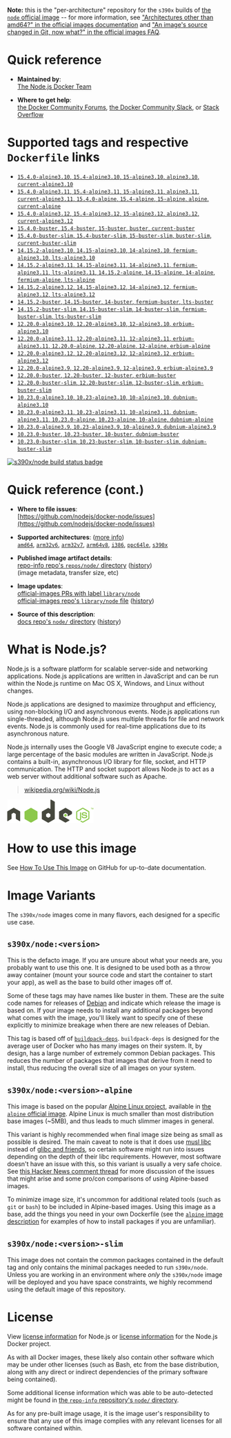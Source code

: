 <!--

********************************************************************************

WARNING:

    DO NOT EDIT "node/README.md"

    IT IS AUTO-GENERATED

    (from the other files in "node/" combined with a set of templates)

********************************************************************************

-->

**Note:** this is the "per-architecture" repository for the `s390x` builds of [the `node` official image](https://hub.docker.com/_/node) -- for more information, see ["Architectures other than amd64?" in the official images documentation](https://github.com/docker-library/official-images#architectures-other-than-amd64) and ["An image's source changed in Git, now what?" in the official images FAQ](https://github.com/docker-library/faq#an-images-source-changed-in-git-now-what).

# Quick reference

-	**Maintained by**:  
	[The Node.js Docker Team](https://github.com/nodejs/docker-node)

-	**Where to get help**:  
	[the Docker Community Forums](https://forums.docker.com/), [the Docker Community Slack](https://dockr.ly/slack), or [Stack Overflow](https://stackoverflow.com/search?tab=newest&q=docker)

# Supported tags and respective `Dockerfile` links

-	[`15.4.0-alpine3.10`, `15.4-alpine3.10`, `15-alpine3.10`, `alpine3.10`, `current-alpine3.10`](https://github.com/nodejs/docker-node/blob/dd05dd89c6e158a4893109e42d51cd0f5065d631/15/alpine3.10/Dockerfile)
-	[`15.4.0-alpine3.11`, `15.4-alpine3.11`, `15-alpine3.11`, `alpine3.11`, `current-alpine3.11`, `15.4.0-alpine`, `15.4-alpine`, `15-alpine`, `alpine`, `current-alpine`](https://github.com/nodejs/docker-node/blob/dd05dd89c6e158a4893109e42d51cd0f5065d631/15/alpine3.11/Dockerfile)
-	[`15.4.0-alpine3.12`, `15.4-alpine3.12`, `15-alpine3.12`, `alpine3.12`, `current-alpine3.12`](https://github.com/nodejs/docker-node/blob/dd05dd89c6e158a4893109e42d51cd0f5065d631/15/alpine3.12/Dockerfile)
-	[`15.4.0-buster`, `15.4-buster`, `15-buster`, `buster`, `current-buster`](https://github.com/nodejs/docker-node/blob/dd05dd89c6e158a4893109e42d51cd0f5065d631/15/buster/Dockerfile)
-	[`15.4.0-buster-slim`, `15.4-buster-slim`, `15-buster-slim`, `buster-slim`, `current-buster-slim`](https://github.com/nodejs/docker-node/blob/dd05dd89c6e158a4893109e42d51cd0f5065d631/15/buster-slim/Dockerfile)
-	[`14.15.2-alpine3.10`, `14.15-alpine3.10`, `14-alpine3.10`, `fermium-alpine3.10`, `lts-alpine3.10`](https://github.com/nodejs/docker-node/blob/9a348664d89b7701f60b5285b6d77be23a1f7257/14/alpine3.10/Dockerfile)
-	[`14.15.2-alpine3.11`, `14.15-alpine3.11`, `14-alpine3.11`, `fermium-alpine3.11`, `lts-alpine3.11`, `14.15.2-alpine`, `14.15-alpine`, `14-alpine`, `fermium-alpine`, `lts-alpine`](https://github.com/nodejs/docker-node/blob/9a348664d89b7701f60b5285b6d77be23a1f7257/14/alpine3.11/Dockerfile)
-	[`14.15.2-alpine3.12`, `14.15-alpine3.12`, `14-alpine3.12`, `fermium-alpine3.12`, `lts-alpine3.12`](https://github.com/nodejs/docker-node/blob/9a348664d89b7701f60b5285b6d77be23a1f7257/14/alpine3.12/Dockerfile)
-	[`14.15.2-buster`, `14.15-buster`, `14-buster`, `fermium-buster`, `lts-buster`](https://github.com/nodejs/docker-node/blob/9a348664d89b7701f60b5285b6d77be23a1f7257/14/buster/Dockerfile)
-	[`14.15.2-buster-slim`, `14.15-buster-slim`, `14-buster-slim`, `fermium-buster-slim`, `lts-buster-slim`](https://github.com/nodejs/docker-node/blob/9a348664d89b7701f60b5285b6d77be23a1f7257/14/buster-slim/Dockerfile)
-	[`12.20.0-alpine3.10`, `12.20-alpine3.10`, `12-alpine3.10`, `erbium-alpine3.10`](https://github.com/nodejs/docker-node/blob/ecab21f67543ce370cca404b925b21fdc35ea0b2/12/alpine3.10/Dockerfile)
-	[`12.20.0-alpine3.11`, `12.20-alpine3.11`, `12-alpine3.11`, `erbium-alpine3.11`, `12.20.0-alpine`, `12.20-alpine`, `12-alpine`, `erbium-alpine`](https://github.com/nodejs/docker-node/blob/ecab21f67543ce370cca404b925b21fdc35ea0b2/12/alpine3.11/Dockerfile)
-	[`12.20.0-alpine3.12`, `12.20-alpine3.12`, `12-alpine3.12`, `erbium-alpine3.12`](https://github.com/nodejs/docker-node/blob/ecab21f67543ce370cca404b925b21fdc35ea0b2/12/alpine3.12/Dockerfile)
-	[`12.20.0-alpine3.9`, `12.20-alpine3.9`, `12-alpine3.9`, `erbium-alpine3.9`](https://github.com/nodejs/docker-node/blob/ecab21f67543ce370cca404b925b21fdc35ea0b2/12/alpine3.9/Dockerfile)
-	[`12.20.0-buster`, `12.20-buster`, `12-buster`, `erbium-buster`](https://github.com/nodejs/docker-node/blob/ecab21f67543ce370cca404b925b21fdc35ea0b2/12/buster/Dockerfile)
-	[`12.20.0-buster-slim`, `12.20-buster-slim`, `12-buster-slim`, `erbium-buster-slim`](https://github.com/nodejs/docker-node/blob/ecab21f67543ce370cca404b925b21fdc35ea0b2/12/buster-slim/Dockerfile)
-	[`10.23.0-alpine3.10`, `10.23-alpine3.10`, `10-alpine3.10`, `dubnium-alpine3.10`](https://github.com/nodejs/docker-node/blob/c2604466d06ba562fd9040d18c57af16545c6a5b/10/alpine3.10/Dockerfile)
-	[`10.23.0-alpine3.11`, `10.23-alpine3.11`, `10-alpine3.11`, `dubnium-alpine3.11`, `10.23.0-alpine`, `10.23-alpine`, `10-alpine`, `dubnium-alpine`](https://github.com/nodejs/docker-node/blob/c2604466d06ba562fd9040d18c57af16545c6a5b/10/alpine3.11/Dockerfile)
-	[`10.23.0-alpine3.9`, `10.23-alpine3.9`, `10-alpine3.9`, `dubnium-alpine3.9`](https://github.com/nodejs/docker-node/blob/c2604466d06ba562fd9040d18c57af16545c6a5b/10/alpine3.9/Dockerfile)
-	[`10.23.0-buster`, `10.23-buster`, `10-buster`, `dubnium-buster`](https://github.com/nodejs/docker-node/blob/c2604466d06ba562fd9040d18c57af16545c6a5b/10/buster/Dockerfile)
-	[`10.23.0-buster-slim`, `10.23-buster-slim`, `10-buster-slim`, `dubnium-buster-slim`](https://github.com/nodejs/docker-node/blob/c2604466d06ba562fd9040d18c57af16545c6a5b/10/buster-slim/Dockerfile)

[![s390x/node build status badge](https://img.shields.io/jenkins/s/https/doi-janky.infosiftr.net/job/multiarch/job/s390x/job/node.svg?label=s390x/node%20%20build%20job)](https://doi-janky.infosiftr.net/job/multiarch/job/s390x/job/node/)

# Quick reference (cont.)

-	**Where to file issues**:  
	[https://github.com/nodejs/docker-node/issues](https://github.com/nodejs/docker-node/issues)

-	**Supported architectures**: ([more info](https://github.com/docker-library/official-images#architectures-other-than-amd64))  
	[`amd64`](https://hub.docker.com/r/amd64/node/), [`arm32v6`](https://hub.docker.com/r/arm32v6/node/), [`arm32v7`](https://hub.docker.com/r/arm32v7/node/), [`arm64v8`](https://hub.docker.com/r/arm64v8/node/), [`i386`](https://hub.docker.com/r/i386/node/), [`ppc64le`](https://hub.docker.com/r/ppc64le/node/), [`s390x`](https://hub.docker.com/r/s390x/node/)

-	**Published image artifact details**:  
	[repo-info repo's `repos/node/` directory](https://github.com/docker-library/repo-info/blob/master/repos/node) ([history](https://github.com/docker-library/repo-info/commits/master/repos/node))  
	(image metadata, transfer size, etc)

-	**Image updates**:  
	[official-images PRs with label `library/node`](https://github.com/docker-library/official-images/pulls?q=label%3Alibrary%2Fnode)  
	[official-images repo's `library/node` file](https://github.com/docker-library/official-images/blob/master/library/node) ([history](https://github.com/docker-library/official-images/commits/master/library/node))

-	**Source of this description**:  
	[docs repo's `node/` directory](https://github.com/docker-library/docs/tree/master/node) ([history](https://github.com/docker-library/docs/commits/master/node))

# What is Node.js?

Node.js is a software platform for scalable server-side and networking applications. Node.js applications are written in JavaScript and can be run within the Node.js runtime on Mac OS X, Windows, and Linux without changes.

Node.js applications are designed to maximize throughput and efficiency, using non-blocking I/O and asynchronous events. Node.js applications run single-threaded, although Node.js uses multiple threads for file and network events. Node.js is commonly used for real-time applications due to its asynchronous nature.

Node.js internally uses the Google V8 JavaScript engine to execute code; a large percentage of the basic modules are written in JavaScript. Node.js contains a built-in, asynchronous I/O library for file, socket, and HTTP communication. The HTTP and socket support allows Node.js to act as a web server without additional software such as Apache.

> [wikipedia.org/wiki/Node.js](https://en.wikipedia.org/wiki/Node.js)

![logo](https://raw.githubusercontent.com/docker-library/docs/01c12653951b2fe592c1f93a13b4e289ada0e3a1/node/logo.png)

# How to use this image

See [How To Use This Image](https://github.com/nodejs/docker-node/blob/master/README.md#how-to-use-this-image) on GitHub for up-to-date documentation.

# Image Variants

The `s390x/node` images come in many flavors, each designed for a specific use case.

## `s390x/node:<version>`

This is the defacto image. If you are unsure about what your needs are, you probably want to use this one. It is designed to be used both as a throw away container (mount your source code and start the container to start your app), as well as the base to build other images off of.

Some of these tags may have names like buster in them. These are the suite code names for releases of [Debian](https://wiki.debian.org/DebianReleases) and indicate which release the image is based on. If your image needs to install any additional packages beyond what comes with the image, you'll likely want to specify one of these explicitly to minimize breakage when there are new releases of Debian.

This tag is based off of [`buildpack-deps`](https://hub.docker.com/_/buildpack-deps/). `buildpack-deps` is designed for the average user of Docker who has many images on their system. It, by design, has a large number of extremely common Debian packages. This reduces the number of packages that images that derive from it need to install, thus reducing the overall size of all images on your system.

## `s390x/node:<version>-alpine`

This image is based on the popular [Alpine Linux project](https://alpinelinux.org), available in [the `alpine` official image](https://hub.docker.com/_/alpine). Alpine Linux is much smaller than most distribution base images (~5MB), and thus leads to much slimmer images in general.

This variant is highly recommended when final image size being as small as possible is desired. The main caveat to note is that it does use [musl libc](https://musl.libc.org) instead of [glibc and friends](https://www.etalabs.net/compare_libcs.html), so certain software might run into issues depending on the depth of their libc requirements. However, most software doesn't have an issue with this, so this variant is usually a very safe choice. See [this Hacker News comment thread](https://news.ycombinator.com/item?id=10782897) for more discussion of the issues that might arise and some pro/con comparisons of using Alpine-based images.

To minimize image size, it's uncommon for additional related tools (such as `git` or `bash`) to be included in Alpine-based images. Using this image as a base, add the things you need in your own Dockerfile (see the [`alpine` image description](https://hub.docker.com/_/alpine/) for examples of how to install packages if you are unfamiliar).

## `s390x/node:<version>-slim`

This image does not contain the common packages contained in the default tag and only contains the minimal packages needed to run `s390x/node`. Unless you are working in an environment where *only* the `s390x/node` image will be deployed and you have space constraints, we highly recommend using the default image of this repository.

# License

View [license information](https://github.com/nodejs/node/blob/master/LICENSE) for Node.js or [license information](https://github.com/nodejs/docker-node/blob/master/LICENSE) for the Node.js Docker project.

As with all Docker images, these likely also contain other software which may be under other licenses (such as Bash, etc from the base distribution, along with any direct or indirect dependencies of the primary software being contained).

Some additional license information which was able to be auto-detected might be found in [the `repo-info` repository's `node/` directory](https://github.com/docker-library/repo-info/tree/master/repos/node).

As for any pre-built image usage, it is the image user's responsibility to ensure that any use of this image complies with any relevant licenses for all software contained within.
